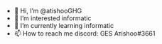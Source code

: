 - 👋 Hi, I’m @atishooGHG
- 👀 I’m interested informatic
- 🌱 I’m currently learning informatic
- 📫 How to reach me discord: GES Атishоо#3661

<!---
atishooGHG/atishooGHG is a ✨ special ✨ repository because its `README.md` (this file) appears on your GitHub profile.
You can click the Preview link to take a look at your changes.
--->
